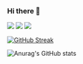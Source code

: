 ### Hi there 👋

<img src="https://img.shields.io/badge/JavaScipt-F7DF1E?style=for-the-badge&logo=JavaScipt&logoColor=white"> <img src="https://img.shields.io/badge/React-61DAFB?style=for-the-badge&logo=React&logoColor=white"> <img src="https://img.shields.io/badge/Vue-4FC08D?style=for-the-badge&logo=Vue&logoColor=white">


[![GitHub Streak](https://github-readme-streak-stats.herokuapp.com/?user=foxmon&theme=cobalt)](https://git.io/streak-stats)

![Anurag's GitHub stats](https://github-readme-stats.vercel.app/api?username=foxmon&show_icons=true&theme=cobalt)

<!--
**FoxMon/FoxMon** is a ✨ _special_ ✨ repository because its `README.md` (this file) appears on your GitHub profile.

Here are some ideas to get you started:

- 🔭 I’m currently working on ...
- 🌱 I’m currently learning ...
- 👯 I’m looking to collaborate on ...
- 🤔 I’m looking for help with ...
- 💬 Ask me about ...
- 📫 How to reach me: ...
- 😄 Pronouns: ...
- ⚡ Fun fact: ...
-->
